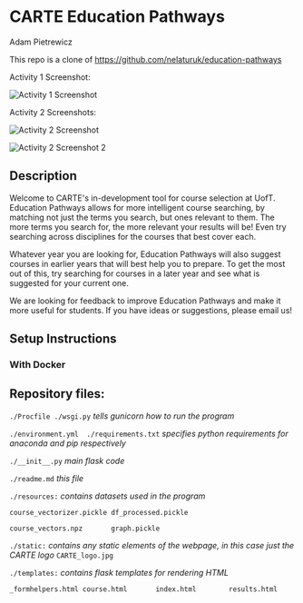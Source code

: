 # CARTE Education Pathways

Adam Pietrewicz

This repo is a clone of https://github.com/nelaturuk/education-pathways 

Activity 1 Screenshot:

![Activity 1 Screenshot](https://user-images.githubusercontent.com/60241038/135723990-f610c55b-5343-46f1-9f49-af17be597f8f.png)


Activity 2 Screenshots:

![Activity 2 Screenshot](https://user-images.githubusercontent.com/60241038/135724010-d4a9e3d3-c568-4b49-a1eb-224f240ac950.png)

![Activity 2 Screenshot 2](https://user-images.githubusercontent.com/60241038/135724019-302f4e4a-6a53-4bc4-a127-860960a6f8ad.png)




## Description
Welcome to CARTE's in-development tool for course selection at UofT. Education Pathways allows for more intelligent course searching, by matching not just the terms you search, but ones relevant to them. The more terms you search for, the more relevant your results will be! Even try searching across disciplines for the courses that best cover each.

Whatever year you are looking for, Education Pathways will also suggest courses in earlier years that will best help you to prepare. To get the most out of this, try searching for courses in a later year and see what is suggested for your current one.

We are looking for feedback to improve Education Pathways and make it more useful for students. If you have ideas or suggestions, please email us!

## Setup Instructions

### With Docker



## Repository files:

`./Procfile ./wsgi.py` *tells gunicorn how to run the program*

`./environment.yml  ./requirements.txt` *specifies python requirements for anaconda and pip respectively*

`./__init__.py` *main flask code*

`./readme.md` *this file*

`./resources:` *contains datasets used in the program*

`course_vectorizer.pickle df_processed.pickle`

`course_vectors.npz       graph.pickle`

`./static:` *contains any static elements of the webpage, in this case just the CARTE logo*
`CARTE_logo.jpg`

`./templates:` *contains flask templates for rendering HTML*

`_formhelpers.html course.html       index.html        results.html`
